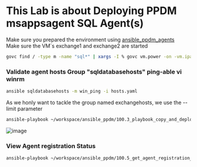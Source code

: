 
# This Lab is about Deploying PPDM msappsagent SQL Agent(s)


Make sure you prepared the environment using [ansible_ppdm_agents](./01.0_ansible_ppdm_agents.md)   
Make sure the VM´s exchange1 and exchange2 are started
```bash
govc find / -type m -name "sql*" | xargs -I % govc vm.power -on -vm.ipath=%
```

### Validate agent hosts Group "sqldatabasehosts"  ping-able vi winrm

```bash
ansible sqldatabasehosts -m win_ping -i hosts.yaml
```




As we honly want to tackle the group named exchangehosts, we use the --limit parameter

```bash
ansible-playbook ~/workspace/ansible_ppdm/100.3_playbook_copy_and_deploy_windows_agent.yaml -i hosts.yaml --limit exchangehosts, 
```
![image](https://github.com/bob-builds-labs/bob-builds-labs.github.io/assets/8255007/a68d6a4c-ab8e-430a-8731-f0f202141ef4)

### View Agent registration Status

```bash
ansible-playbook ~/workspace/ansible_ppdm/100.5_get_agent_registration_status.yaml
```
